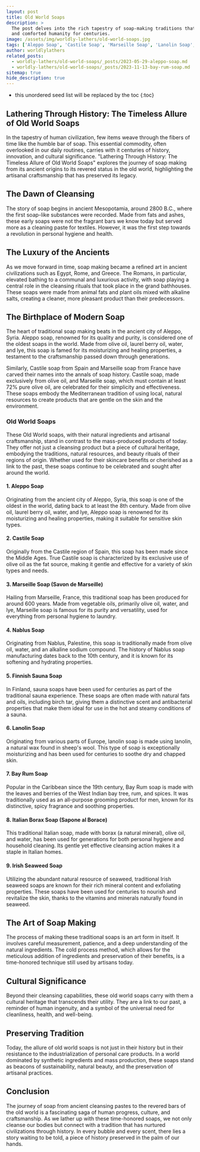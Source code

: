 ```yaml
---
layout: post
title: Old World Soaps
description: >
  The post delves into the rich tapestry of soap-making traditions that have cleansed
  and comforted humanity for centuries.
image: /assets/img/worldly-lathers/old-world-soaps.jpg
tags: ['Aleppo Soap', 'Castile Soap', 'Marseille Soap', 'Lanolin Soap', 'Bay Rum Soap']
author: worldlylathers
related_posts:
  - worldly-lathers/old-world-soaps/_posts/2023-05-29-aleppo-soap.md
  - worldly-lathers/old-world-soaps/_posts/2023-11-13-bay-rum-soap.md
sitemap: true
hide_description: true
---
```


* this unordered seed list will be replaced by the toc
{:toc}

## Lathering Through History: The Timeless Allure of Old World Soaps

In the tapestry of human civilization, few items weave through the fibers of time like the humble bar of soap. This essential commodity, often overlooked in our daily routines, carries with it centuries of history, innovation, and cultural significance. "Lathering Through History: The Timeless Allure of Old World Soaps" explores the journey of soap making from its ancient origins to its revered status in the old world, highlighting the artisanal craftsmanship that has preserved its legacy.

## The Dawn of Cleansing

The story of soap begins in ancient Mesopotamia, around 2800 B.C., where the first soap-like substances were recorded. Made from fats and ashes, these early soaps were not the fragrant bars we know today but served more as a cleaning paste for textiles. However, it was the first step towards a revolution in personal hygiene and health.

## The Luxury of the Ancients

As we move forward in time, soap making became a refined art in ancient civilizations such as Egypt, Rome, and Greece. The Romans, in particular, elevated bathing to a communal and luxurious activity, with soap playing a central role in the cleansing rituals that took place in the grand bathhouses. These soaps were made from animal fats and plant oils mixed with alkaline salts, creating a cleaner, more pleasant product than their predecessors.

## The Birthplace of Modern Soap

The heart of traditional soap making beats in the ancient city of Aleppo, Syria. Aleppo soap, renowned for its quality and purity, is considered one of the oldest soaps in the world. Made from olive oil, laurel berry oil, water, and lye, this soap is famed for its moisturizing and healing properties, a testament to the craftsmanship passed down through generations.

Similarly, Castile soap from Spain and Marseille soap from France have carved their names into the annals of soap history. Castile soap, made exclusively from olive oil, and Marseille soap, which must contain at least 72% pure olive oil, are celebrated for their simplicity and effectiveness. These soaps embody the Mediterranean tradition of using local, natural resources to create products that are gentle on the skin and the environment.

### Old World Soaps

These Old World soaps, with their natural ingredients and artisanal craftsmanship, stand in contrast to the mass-produced products of today. They offer not just a cleansing product but a piece of cultural heritage, embodying the traditions, natural resources, and beauty rituals of their regions of origin. Whether used for their skincare benefits or cherished as a link to the past, these soaps continue to be celebrated and sought after around the world.

#### 1. Aleppo Soap

Originating from the ancient city of Aleppo, Syria, this soap is one of the oldest in the world, dating back to at least the 8th century. Made from olive oil, laurel berry oil, water, and lye, Aleppo soap is renowned for its moisturizing and healing properties, making it suitable for sensitive skin types.

#### 2. Castile Soap

Originally from the Castile region of Spain, this soap has been made since the Middle Ages. True Castile soap is characterized by its exclusive use of olive oil as the fat source, making it gentle and effective for a variety of skin types and needs.

#### 3. Marseille Soap (Savon de Marseille)

Hailing from Marseille, France, this traditional soap has been produced for around 600 years. Made from vegetable oils, primarily olive oil, water, and lye, Marseille soap is famous for its purity and versatility, used for everything from personal hygiene to laundry.

#### 4. Nablus Soap

Originating from Nablus, Palestine, this soap is traditionally made from olive oil, water, and an alkaline sodium compound. The history of Nablus soap manufacturing dates back to the 10th century, and it is known for its softening and hydrating properties.

#### 5. Finnish Sauna Soap

In Finland, sauna soaps have been used for centuries as part of the traditional sauna experience. These soaps are often made with natural fats and oils, including birch tar, giving them a distinctive scent and antibacterial properties that make them ideal for use in the hot and steamy conditions of a sauna.

#### 6. Lanolin Soap

Originating from various parts of Europe, lanolin soap is made using lanolin, a natural wax found in sheep's wool. This type of soap is exceptionally moisturizing and has been used for centuries to soothe dry and chapped skin.

#### 7. Bay Rum Soap

Popular in the Caribbean since the 19th century, Bay Rum soap is made with the leaves and berries of the West Indian bay tree, rum, and spices. It was traditionally used as an all-purpose grooming product for men, known for its distinctive, spicy fragrance and soothing properties.

#### 8. Italian Borax Soap (Sapone al Borace)

This traditional Italian soap, made with borax (a natural mineral), olive oil, and water, has been used for generations for both personal hygiene and household cleaning. Its gentle yet effective cleansing action makes it a staple in Italian homes.

#### 9. Irish Seaweed Soap

Utilizing the abundant natural resource of seaweed, traditional Irish seaweed soaps are known for their rich mineral content and exfoliating properties. These soaps have been used for centuries to nourish and revitalize the skin, thanks to the vitamins and minerals naturally found in seaweed.

## The Art of Soap Making

The process of making these traditional soaps is an art form in itself. It involves careful measurement, patience, and a deep understanding of the natural ingredients. The cold process method, which allows for the meticulous addition of ingredients and preservation of their benefits, is a time-honored technique still used by artisans today.

## Cultural Significance

Beyond their cleansing capabilities, these old world soaps carry with them a cultural heritage that transcends their utility. They are a link to our past, a reminder of human ingenuity, and a symbol of the universal need for cleanliness, health, and well-being.

## Preserving Tradition

Today, the allure of old world soaps is not just in their history but in their resistance to the industrialization of personal care products. In a world dominated by synthetic ingredients and mass production, these soaps stand as beacons of sustainability, natural beauty, and the preservation of artisanal practices.

## Conclusion

The journey of soap from ancient cleansing pastes to the revered bars of the old world is a fascinating saga of human progress, culture, and craftsmanship. As we lather up with these time-honored soaps, we not only cleanse our bodies but connect with a tradition that has nurtured civilizations through history. In every bubble and every scent, there lies a story waiting to be told, a piece of history preserved in the palm of our hands.